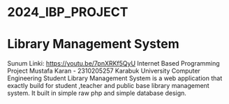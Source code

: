 # 2024_IBP_PROJECT
 # Library Management System
Sunum Linki: https://youtu.be/7pnXRKf5QyU
Internet Based Programming Project
Mustafa Karan - 2310205257 Karabuk University Computer Engineering Student
Library Management System is a web application that exactly build for student ,teacher and public base library management system. It built in simple raw php and simple database design.

